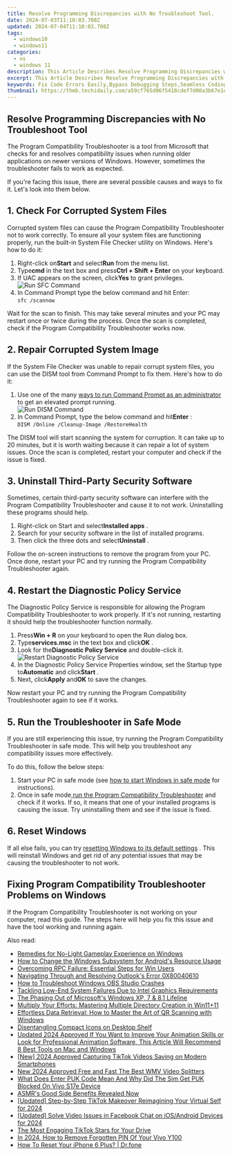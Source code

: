 ```yaml
---
title: Resolve Programming Discrepancies with No Troubleshoot Tool.
date: 2024-07-03T11:10:03.708Z
updated: 2024-07-04T11:10:03.708Z
tags:
  - windows10
  - windows11
categories:
  - os
  - windows 11
description: This Article Describes Resolve Programming Discrepancies with No Troubleshoot Tool.
excerpt: This Article Describes Resolve Programming Discrepancies with No Troubleshoot Tool.
keywords: Fix Code Errors Easily,Bypass Debugging Steps,Seamless Coding Solutions,Zero-Trouble Programming,Quick Software Corrections,Instant Bug Resolution,No-Tools Compatibility
thumbnail: https://thmb.techidaily.com/a59cf765d06f5418cdef7d00a3b67e1ee9116697553e1d530781cf64808b0b00.png
---
```


## Resolve Programming Discrepancies with No Troubleshoot Tool

 The Program Compatibility Troubleshooter is a tool from Microsoft that checks for and resolves compatibility issues when running older applications on newer versions of Windows. However, sometimes the troubleshooter fails to work as expected.

 If you're facing this issue, there are several possible causes and ways to fix it. Let's look into them below.

## 1\. Check For Corrupted System Files

 Corrupted system files can cause the Program Compatibility Troubleshooter not to work correctly. To ensure all your system files are functioning properly, run the built-in System File Checker utility on Windows. Here's how to do it:

1. Right-click on**Start** and select**Run** from the menu list.
2. Type**cmd** in the text box and press**Ctrl + Shift + Enter** on your keyboard.
3. If UAC appears on the screen, click**Yes** to grant privileges.  
![Run SFC Command](https://static1.makeuseofimages.com/wordpress/wp-content/uploads/2023/01/run-sfc-command.jpg)
4. In Command Prompt type the below command and hit Enter:  
`sfc /scannow`

 Wait for the scan to finish. This may take several minutes and your PC may restart once or twice during the process. Once the scan is completed, check if the Program Compatibility Troubleshooter works now.

## 2\. Repair Corrupted System Image

 If the System File Checker was unable to repair corrupt system files, you can use the DISM tool from Command Prompt to fix them. Here's how to do it:

1. Use one of the many [ways to run Command Prompt as an administrator](https://www.makeuseof.com/windows-run-command-prompt-admin/) to get an elevated prompt running.  
![Run DISM Command](https://static1.makeuseofimages.com/wordpress/wp-content/uploads/2023/01/run-dism-command.jpg)
2. In Command Prompt, type the below command and hit**Enter** :  
`DISM /Online /Cleanup-Image /RestoreHealth`

 The DISM tool will start scanning the system for corruption. It can take up to 20 minutes, but it is worth waiting because it can repair a lot of system issues. Once the scan is completed, restart your computer and check if the issue is fixed.

## 3\. Uninstall Third-Party Security Software

 Sometimes, certain third-party security software can interfere with the Program Compatibility Troubleshooter and cause it to not work. Uninstalling these programs should help.

1. Right-click on Start and select**Installed apps** .
2. Search for your security software in the list of installed programs.
3. Then click the three dots and select**Uninstall** .

 Follow the on-screen instructions to remove the program from your PC. Once done, restart your PC and try running the Program Compatibility Troubleshooter again.

## 4\. Restart the Diagnostic Policy Service

 The Diagnostic Policy Service is responsible for allowing the Program Compatibility Troubleshooter to work properly. If it's not running, restarting it should help the troubleshooter function normally.

1. Press**Win + R** on your keyboard to open the Run dialog box.
2. Type**services.msc** in the text box and click**OK** .
3. Look for the**Diagnostic Policy Service** and double-click it.  
![Restart Diagnostic Policy Service](https://static1.makeuseofimages.com/wordpress/wp-content/uploads/2023/02/restart-diagnostic-policy-service.jpg)
4. In the Diagnostic Policy Service Properties window, set the Startup type to**Automatic** and click**Start** .
5. Next, click**Apply** and**OK** to save the changes.

 Now restart your PC and try running the Program Compatibility Troubleshooter again to see if it works.

## 5\. Run the Troubleshooter in Safe Mode

 If you are still experiencing this issue, try running the Program Compatibility Troubleshooter in safe mode. This will help you troubleshoot any compatibility issues more effectively.

To do this, follow the below steps:

1. Start your PC in safe mode (see [how to start Windows in safe mode](https://www.makeuseof.com/windows-11-boot-safe-mode/) for instructions).
2. Once in safe mode,[run the Program Compatibility Troubleshooter](https://www.makeuseof.com/run-program-compatibility-troubleshooter-windows/) and check if it works. If so, it means that one of your installed programs is causing the issue. Try uninstalling them and see if the issue is fixed.

## 6\. Reset Windows

 If all else fails, you can try [resetting Windows to its default settings](https://www.makeuseof.com/tag/4-ways-factory-reset-windows-computer/) . This will reinstall Windows and get rid of any potential issues that may be causing the troubleshooter to not work.

## Fixing Program Compatibility Troubleshooter Problems on Windows

 If the Program Compatibility Troubleshooter is not working on your computer, read this guide. The steps here will help you fix this issue and have the tool working and running again.


<ins class="adsbygoogle"
     style="display:block"
     data-ad-format="autorelaxed"
     data-ad-client="ca-pub-7571918770474297"
     data-ad-slot="1223367746"></ins>



<ins class="adsbygoogle"
     style="display:block"
     data-ad-client="ca-pub-7571918770474297"
     data-ad-slot="8358498916"
     data-ad-format="auto"
     data-full-width-responsive="true"></ins>

<span class="atpl-alsoreadstyle">Also read:</span>
<div><ul>
<li><a href="https://windows11.techidaily.com/remedies-for-no-light-gameplay-experience-on-windows/"><u>Remedies for No-Light Gameplay Experience on Windows</u></a></li>
<li><a href="https://windows11.techidaily.com/how-to-change-the-windows-subsystem-for-androids-resource-usage/"><u>How to Change the Windows Subsystem for Android's Resource Usage</u></a></li>
<li><a href="https://windows11.techidaily.com/overcoming-rpc-failure-essential-steps-for-win-users/"><u>Overcoming RPC Failure: Essential Steps for Win Users</u></a></li>
<li><a href="https://windows11.techidaily.com/navigating-through-and-resolving-outlooks-error-0x80040610/"><u>Navigating Through and Resolving Outlook's Error 0X80040610</u></a></li>
<li><a href="https://windows11.techidaily.com/how-to-troubleshoot-windows-obs-studio-crashes/"><u>How to Troubleshoot Windows OBS Studio Crashes</u></a></li>
<li><a href="https://windows11.techidaily.com/tackling-low-end-system-failures-due-to-intel-graphics-requirements/"><u>Tackling Low-End System Failures Due to Intel Graphics Requirements</u></a></li>
<li><a href="https://windows11.techidaily.com/the-phasing-out-of-microsofts-windows-xp-7-and-81-lifeline/"><u>The Phasing Out of Microsoft's Windows XP, 7 & 8.1 Lifeline</u></a></li>
<li><a href="https://windows11.techidaily.com/multiply-your-efforts-mastering-multiple-directory-creation-in-win11plus11/"><u>Multiply Your Efforts: Mastering Multiple Directory Creation in Win11+11</u></a></li>
<li><a href="https://windows11.techidaily.com/effortless-data-retrieval-how-to-master-the-art-of-qr-scanning-with-windows/"><u>Effortless Data Retrieval: How to Master the Art of QR Scanning with Windows</u></a></li>
<li><a href="https://windows11.techidaily.com/disentangling-compact-icons-on-desktop-shelf/"><u>Disentangling Compact Icons on Desktop Shelf</u></a></li>
<li><a href="https://smart-video-editing.techidaily.com/updated-2024-approved-if-you-want-to-improve-your-animation-skills-or-look-for-professional-animation-software-this-article-will-recommend-8-best-tools-on-m/"><u>Updated 2024 Approved If You Want to Improve Your Animation Skills or Look for Professional Animation Software, This Article Will Recommend 8 Best Tools on Mac and Windows</u></a></li>
<li><a href="https://tiktok-videos.techidaily.com/new-2024-approved-capturing-tiktok-videos-saving-on-modern-smartphones/"><u>[New] 2024 Approved  Capturing TikTok Videos  Saving on Modern Smartphones</u></a></li>
<li><a href="https://ai-driven-video-production.techidaily.com/new-2024-approved-free-and-fast-the-best-wmv-video-splitters/"><u>New 2024 Approved Free and Fast The Best WMV Video Splitters</u></a></li>
<li><a href="https://sim-unlock.techidaily.com/what-does-enter-puk-code-mean-and-why-did-the-sim-get-puk-blocked-on-vivo-s17e-device-by-drfone-android/"><u>What Does Enter PUK Code Mean And Why Did The Sim Get PUK Blocked On Vivo S17e Device</u></a></li>
<li><a href="https://extra-hints.techidaily.com/asmrs-good-side-benefits-revealed-now/"><u>ASMR's Good Side  Benefits Revealed Now</u></a></li>
<li><a href="https://tiktok-videos.techidaily.com/updated-step-by-step-tiktok-makeover-reimagining-your-virtual-self-for-2024/"><u>[Updated] Step-by-Step TikTok Makeover  Reimagining Your Virtual Self for 2024</u></a></li>
<li><a href="https://facebook-video-recording.techidaily.com/updated-solve-video-issues-in-facebook-chat-on-iosandroid-devices-for-2024/"><u>[Updated] Solve  Video Issues in Facebook Chat on iOS/Android Devices for 2024</u></a></li>
<li><a href="https://tiktok-video-recordings.techidaily.com/the-most-engaging-tiktok-stars-for-your-drive/"><u>The Most Engaging TikTok Stars for Your Drive</u></a></li>
<li><a href="https://android-unlock.techidaily.com/in-2024-how-to-remove-forgotten-pin-of-your-vivo-y100-by-drfone-android/"><u>In 2024, How to Remove Forgotten PIN Of Your Vivo Y100</u></a></li>
<li><a href="https://blog-min.techidaily.com/how-to-reset-your-iphone-6-plus-drfone-by-drfone-ios-system-repair-ios-system-repair/"><u>How To Reset Your iPhone 6 Plus? | Dr.fone</u></a></li>
</ul></div>
